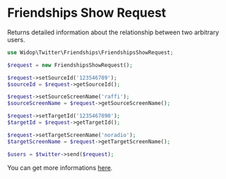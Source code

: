 # Friendships Show Request

Returns detailed information about the relationship between two arbitrary users.

``` php
use Widop\Twitter\Friendships\FriendshipsShowRequest;

$request = new FriendshipsShowRequest();

$request->setSourceId('123546789');
$sourceId = $request->getSourceId();

$request->setSourceScreenName('raffi');
$sourceScreenName = $request->getSourceScreenName();

$request->setTargetId('1235467890');
$targetId = $request->getTargetId();

$request->setTargetScreenName('noradio');
$targetScreenName = $request->getTargetScreenName();

$users = $twitter->send($request);
```

You can get more informations [here](https://dev.twitter.com/docs/api/1.1/get/friendships/show).
